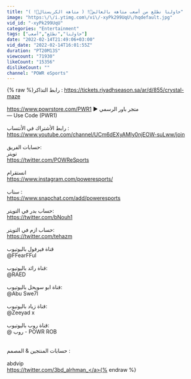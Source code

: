 ```yaml
---
title: "حاولنا نطلع من أصعب متاهة بالعالم🤯! ( متاهة الكريستال💎! )"
image: "https:\/\/i.ytimg.com\/vi\/-xyPk299UqU\/hqdefault.jpg"
vid_id: "-xyPk299UqU"
categories: "Entertainment"
tags: ["حاولنا","نطلع","أصعب"]
date: "2022-02-14T21:49:06+03:00"
vid_date: "2022-02-14T16:01:55Z"
duration: "PT20M13S"
viewcount: "71930"
likeCount: "15356"
dislikeCount: ""
channel: "POWR eSports"
---
```

{% raw %}رابط التذاكر : <a rel="nofollow" target="blank" href="https://tickets.riyadhseason.sa/ar/d/855/crystal-maze">https://tickets.riyadhseason.sa/ar/d/855/crystal-maze</a><br /><br /><a rel="nofollow" target="blank" href="https://www.powrstore.com/PWR1">https://www.powrstore.com/PWR1</a>  ► متجر باور الرسمي<br />  — Use Code (PWR1)<br /><br />رابط الأشتراك في الأنتساب :<br /><a rel="nofollow" target="blank" href="https://www.youtube.com/channel/UCm6dEXyAMIy0njEOW-suLww/join">https://www.youtube.com/channel/UCm6dEXyAMIy0njEOW-suLww/join</a><br /><br />حسابات الفريق:<br />تويتر<br /><a rel="nofollow" target="blank" href="https://twitter.com/POWReSports">https://twitter.com/POWReSports</a><br /><br />انستقرام<br /><a rel="nofollow" target="blank" href="https://www.instagram.com/poweresports/">https://www.instagram.com/poweresports/</a><br /><br />سناب :<br /><a rel="nofollow" target="blank" href="https://www.snapchat.com/add/poweresports">https://www.snapchat.com/add/poweresports</a><br /><br />حساب بدر في التويتر:<br /><a rel="nofollow" target="blank" href="https://twitter.com/bNouh1">https://twitter.com/bNouh1</a><br /><br />حساب ازم في التويتر: <br /><a rel="nofollow" target="blank" href="https://twitter.com/tehazm">https://twitter.com/tehazm</a><br /><br />قناة فيرفول باليوتيوب<br />@FFearFFul <br /><br />قناة رائد باليوتيوب:<br />    @RAED <br /><br />قناة ابو سويحل باليوتيوب:<br /> @Abu Swe7l <br /><br />قناة زياد باليوتيوب:<br /> @Zeeyad x <br /><br />قناة روب باليوتيوب:<br /> @ روب - POWR ROB <br /><br /><br />حسابات المنتجين &amp; المصمم :<br /><br />abdvip<br /><a rel="nofollow" target="blank" href="https://twitter.com/3bd_alrhman_">https://twitter.com/3bd_alrhman_</a>{% endraw %}
